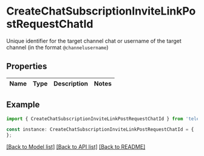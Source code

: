 # CreateChatSubscriptionInviteLinkPostRequestChatId

Unique identifier for the target channel chat or username of the target channel (in the format `@channelusername`)

## Properties

Name | Type | Description | Notes
------------ | ------------- | ------------- | -------------

## Example

```typescript
import { CreateChatSubscriptionInviteLinkPostRequestChatId } from 'tele_rest';

const instance: CreateChatSubscriptionInviteLinkPostRequestChatId = {
};
```

[[Back to Model list]](../README.md#documentation-for-models) [[Back to API list]](../README.md#documentation-for-api-endpoints) [[Back to README]](../README.md)
